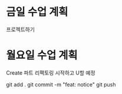 # 금일 수업 계획
프로젝트하기

# 월요일 수업 계획
Create 파트 리팩토링 시작하고 U할 예정

git add .
git commit -m "feat: notice"
git push